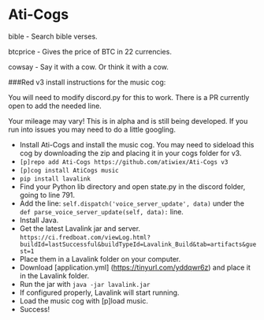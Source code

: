 # Ati-Cogs

bible - Search bible verses.

btcprice - Gives the price of BTC in 22 currencies.

cowsay - Say it with a cow. Or think it with a cow.

###Red v3 install instructions for the music cog:

You will need to modify discord.py for this to work. There is a PR currently open to add the needed line.

Your mileage may vary! This is in alpha and is still being developed. If you run into issues you may need to do a little googling.

- Install Ati-Cogs and install the music cog. You may need to sideload this cog by downloading the zip and placing it in your cogs folder for v3.
- `[p]repo add Ati-Cogs https://github.com/atiwiex/Ati-Cogs v3`
- `[p]cog install AtiCogs music`
- `pip install lavalink`
- Find your Python lib directory and open state.py in the discord folder, going to line 791.
- Add the line: `self.dispatch('voice_server_update', data)` under the `def parse_voice_server_update(self, data):` line.
- Install Java.
- Get the latest Lavalink jar and server. `https://ci.fredboat.com/viewLog.html?buildId=lastSuccessful&buildTypeId=Lavalink_Build&tab=artifacts&guest=1`
- Place them in a Lavalink folder on your computer.
- Download [application.yml] (https://tinyurl.com/yddqwr6z) and place it in the Lavalink folder.
- Run the jar with `java -jar lavalink.jar`
- If configured properly, Lavalink will start running.
- Load the music cog with [p]load music.
- Success!